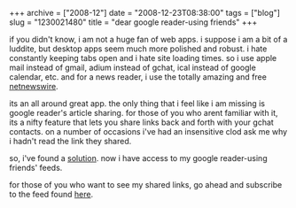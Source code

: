 +++
archive = ["2008-12"]
date = "2008-12-23T08:38:00"
tags = ["blog"]
slug = "1230021480"
title = "dear google reader-using friends"
+++

if you didn't know, i am not a huge fan of web apps. i suppose i am a bit
of a luddite, but desktop apps seem much more polished and robust. i hate
constantly keeping tabs open and i hate site loading times. so i use apple
mail instead of gmail, adium instead of gchat, ical instead of google
calendar, etc. and for a news reader, i use the totally amazing and free
[netnewswire][1].

its an all around great app. the only thing that i feel like i am missing
is google reader's article sharing. for those of you who arent familiar
with it, its a nifty feature that lets you share links back and forth with
your gchat contacts. on a number of occasions i've had an insensitive clod
ask me why i hadn't read the link they shared.

so, i've found a [solution][2]. now i have access to my google
reader-using friends' feeds.

for those of you who want to see my shared links, go ahead and subscribe
to the feed found [here][3].

[1]: http://www.newsgator.com/INDIVIDUALS/NETNEWSWIRE/
[2]: http://mcdevzone.com/2008/01/09/sharing-between-netnewswire-and-google-reader/
[3]: https://www.google.com/reader/shared/user/08617719224473548627/label/Shared

